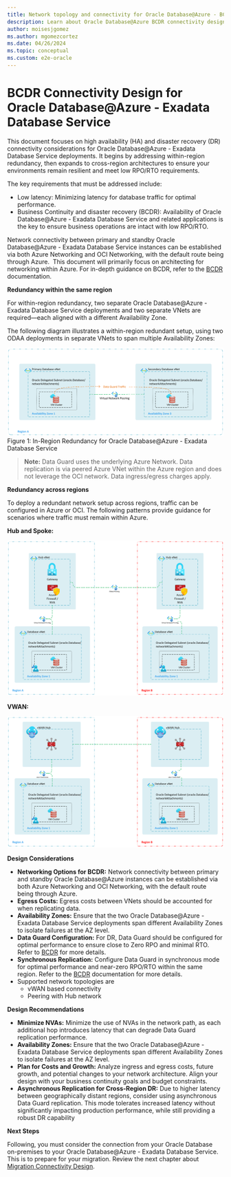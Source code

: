 ```yaml
---
title: Network topology and connectivity for Oracle Database@Azure - BCDR Connectivity Design
description: Learn about Oracle Database@Azure BCDR connectivity design.
author: moisesjgomez
ms.author: mgomezcortez
ms.date: 04/26/2024
ms.topic: conceptual
ms.custom: e2e-oracle
---
```


# BCDR Connectivity Design for Oracle Database@Azure - Exadata Database Service

This document focuses on high availability (HA) and disaster recovery (DR) connectivity considerations for Oracle Database@Azure - Exadata Database Service deployments. It begins by addressing within-region redundancy, then expands to cross-region architectures to ensure your environments remain resilient and meet low RPO/RTO requirements.

The key requirements that must be addressed include:

- Low latency: Minimizing latency for database traffic for optimal performance.
- Business Continuity and disaster recovery (BCDR): Availability of Oracle Database@Azure - Exadata Database Service and related applications is the key to ensure business operations are intact with low RPO/RTO.

Network connectivity between primary and standby Oracle Database@Azure - Exadata Database Service instances can be established via both Azure Networking and OCI Networking, with the default route being through Azure.  This document will primarily focus on architecting for networking within Azure. For in-depth guidance on BCDR, refer to the [BCDR](./oracle-disaster-recovery-oracle-database-azure.md) documentation.

**Redundancy within the same region**

For within-region redundancy, two separate Oracle Database@Azure - Exadata Database Service deployments and two separate VNets are required—each aligned with a different Availability Zone.

The following diagram illustrates a within-region redundant setup, using two ODAA deployments in separate VNets to span multiple Availability Zones:

![In-Region Redundancy](./media/multi-availability-zone.png)
Figure 1: In-Region Redundancy for Oracle Database@Azure - Exadata Database Service

> **Note:** Data Guard uses the underlying Azure Network. Data replication is via peered Azure VNet within the Azure region and does not leverage the OCI network. Data ingress/egress charges apply.

**Redundancy across regions**

To deploy a redundant network setup across regions, traffic can be configured in Azure or OCI. The following patterns provide guidance for scenarios where traffic must remain within Azure.

**Hub and Spoke:**

![Hub and Spoke Topology](./media/hub-spoke-multi-region.png)

**VWAN:**

![VWAN Topology](./media/vwan-multi-region.png)

**Design Considerations**

- **Networking Options for BCDR:** Network connectivity between primary and standby Oracle Database@Azure instances can be established via both Azure Networking and OCI Networking, with the default route being through Azure.
- **Egress Costs:** Egress costs between VNets should be accounted for when replicating data.
- **Availability Zones:** Ensure that the two Oracle Database@Azure - Exadata Database Service deployments span different Availability Zones to isolate failures at the AZ level.
- **Data Guard Configuration:** For DR, Data Guard should be configured for optimal performance to ensure close to Zero RPO and minimal RTO. Refer to [BCDR](./oracle-disaster-recovery-oracle-database-azure.md) for more details.
- **Synchronous Replication:** Configure Data Guard in synchronous mode for optimal performance and near-zero RPO/RTO within the same region. Refer to the [BCDR](./oracle-disaster-recovery-oracle-database-azure.md) documentation for more details.
- Supported network topologies are
  - vWAN based connectivity
  - Peering with Hub network

**Design Recommendations**

- **Minimize NVAs:** Minimize the use of NVAs in the network path, as each additional hop introduces latency that can degrade Data Guard replication performance.
- **Availability Zones:** Ensure that the two Oracle Database@Azure - Exadata Database Service deployments span different Availability Zones to isolate failures at the AZ level.
- **Plan for Costs and Growth:** Analyze ingress and egress costs, future growth, and potential changes to your network architecture. Align your design with your business continuity goals and budget constraints.
- **Asynchronous Replication for Cross-Region DR:** Due to higher latency between geographically distant regions, consider using asynchronous Data Guard replication. This mode tolerates increased latency without significantly impacting production performance, while still providing a robust DR capability

**Next Steps**

Following, you must consider the connection from your Oracle Database on-premises to your Oracle Database@Azure - Exadata Database Service. This is to prepare for your migration. Review the next chapter about [Migration Connectivity Design](./migration-connectivity-design.md).

